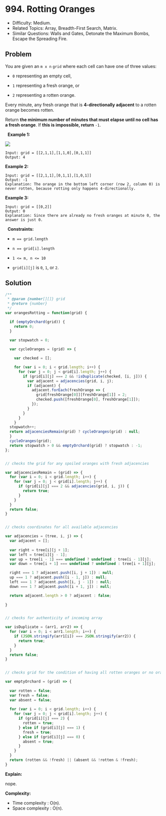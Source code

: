 # 994. Rotting Oranges

- Difficulty: Medium.
- Related Topics: Array, Breadth-First Search, Matrix.
- Similar Questions: Walls and Gates, Detonate the Maximum Bombs, Escape the Spreading Fire.

## Problem

You are given an ```m x n``` ```grid``` where each cell can have one of three values:


	
- ```0``` representing an empty cell,
	
- ```1``` representing a fresh orange, or
	
- ```2``` representing a rotten orange.


Every minute, any fresh orange that is **4-directionally adjacent** to a rotten orange becomes rotten.

Return **the minimum number of minutes that must elapse until no cell has a fresh orange**. If **this is impossible, return** ```-1```.

 
**Example 1:**

![](https://assets.leetcode.com/uploads/2019/02/16/oranges.png)

```
Input: grid = [[2,1,1],[1,1,0],[0,1,1]]
Output: 4
```

**Example 2:**

```
Input: grid = [[2,1,1],[0,1,1],[1,0,1]]
Output: -1
Explanation: The orange in the bottom left corner (row 2, column 0) is never rotten, because rotting only happens 4-directionally.
```

**Example 3:**

```
Input: grid = [[0,2]]
Output: 0
Explanation: Since there are already no fresh oranges at minute 0, the answer is just 0.
```

 
**Constraints:**


	
- ```m == grid.length```
	
- ```n == grid[i].length```
	
- ```1 <= m, n <= 10```
	
- ```grid[i][j]``` is ```0```, ```1```, or ```2```.



## Solution

```javascript
/**
 * @param {number[][]} grid
 * @return {number}
 */
var orangesRotting = function(grid) {

  if (emptyOrchard(grid)) {
    return 0;
  } 
  
  var stopwatch = 0;

  var cycleOranges = (grid) => {

    var checked = [];

    for (var i = 0; i < grid.length; i++) {
      for (var j = 0; j < grid[i].length; j++) {
        if (grid[i][j] === 2 && !isDuplicate(checked, [i, j])) {
          var adjacent = adjacencies(grid, i, j);
          if (adjacent) {
            adjacent.forEach(freshOrange => {
              grid[freshOrange[0]][freshOrange[1]] = 2;
              checked.push([freshOrange[0], freshOrange[1]]);
            });
          }  
        }
      }
    }
  stopwatch++;
  return adjacenciesRemain(grid) ? cycleOranges(grid) : null;
  }
  cycleOranges(grid);
  return stopwatch > 0 && emptyOrchard(grid) ? stopwatch : -1; 
};


// checks the grid for any spoiled oranges with fresh adjacencies

var adjacenciesRemain = (grid) => {
  for (var i = 0; i < grid.length; i++) {
    for (var j = 0; j < grid[i].length; j++) {
      if (grid[i][j] === 2 && adjacencies(grid, i, j)) {
        return true;
      }
    }
  }
  return false;
}


// checks coordinates for all available adjacencies

var adjacencies = (tree, i, j) => {
  var adjacent = [];
  
  var right = tree[i][j + 1];
  var left = tree[i][j - 1];
  var up = tree[i - 1] === undefined ? undefined : tree[i - 1][j]; 
  var down = tree[i + 1] === undefined ? undefined : tree[i + 1][j];

  right === 1 ? adjacent.push([i, j + 1]) : null;
  up === 1 ? adjacent.push([i - 1, j]) : null;
  left === 1 ? adjacent.push([i, j - 1]) : null;
  down === 1 ? adjacent.push([i + 1, j]) : null;

  return adjacent.length > 0 ? adjacent : false;
  
}


// checks for authenticity of incoming array

var isDuplicate = (arr1, arr2) => {
  for (var i = 0; i < arr1.length; i++) {
    if (JSON.stringify(arr1[i]) === JSON.stringify(arr2)) {
      return true;
    }
  }
  return false;
}


// checks grid for the condition of having all rotten oranges or no oranges at all

var emptyOrchard = (grid) => {
  
  var rotten = false;
  var fresh = false;
  var absent = false;
  
  for (var i = 0; i < grid.length; i++) {
    for (var j = 0; j < grid[i].length; j++) {
      if (grid[i][j] === 2) {
        rotten = true;
      } else if (grid[i][j] === 1) {
        fresh = true;
      } else if (grid[i][j] === 0) {
        absent = true;
      }
    }
  }
  return (rotten && !fresh) || (absent && !rotten & !fresh);
}
```

**Explain:**

nope.

**Complexity:**

* Time complexity : O(n).
* Space complexity : O(n).
